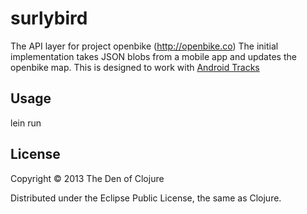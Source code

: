 # surlybird

The API layer for project openbike (http://openbike.co) The initial implementation takes JSON blobs from a mobile app and updates the openbike map. This is designed to work with [Android Tracks](https://github.com/denofclojure/androidtracks "Android Tracks")

## Usage

lein run

## License

Copyright © 2013 The Den of Clojure

Distributed under the Eclipse Public License, the same as Clojure.
